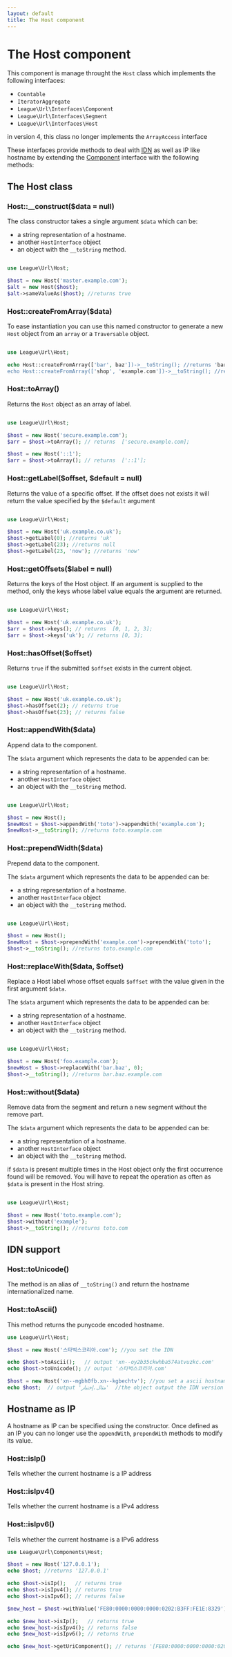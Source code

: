 ```yaml
---
layout: default
title: The Host component
---
```


# The Host component

This component is manage throught the `Host` class which implements the following interfaces:

- `Countable`
- `IteratorAggregate`
- `League\Url\Interfaces\Component`
- `League\Url\Interfaces\Segment`
- `League\Url\Interfaces\Host`

<p class="message-warning">in version 4, this class no longer implements the <code>ArrayAccess</code> interface</p>

These interfaces provide methods to deal with <a href="http://en.wikipedia.org/wiki/Internationalized_domain_name" target="_blank"><abbr title="Internationalized Domain Name">IDN</abbr></a> as well as IP like hostname by extending the [Component](/dev-master/component/#the-componentinterface) interface with the following methods:

## The Host class

### Host::__construct($data = null)

The class constructor takes a single argument `$data` which can be:

- a string representation of a hostname.
- another `HostInterface` object
- an object with the `__toString` method.

~~~php

use League\Url\Host;

$host = new Host('master.example.com');
$alt = new Host($host);
$alt->sameValueAs($host); //returns true
~~~

### Host::createFromArray($data)

To ease instantiation you can use this named constructor to generate a new `Host` object from an `array` or a `Traversable` object.

~~~php

use League\Url\Host;

echo Host::createFromArray(['bar', baz'])->__toString(); //returns 'bar.baz'
echo Host::createFromArray(['shop', 'example.com'])->__toString(); //returns 'shop.example.com'
~~~

### Host::toArray()

Returns the `Host` object as an array of label.

~~~php

use League\Url\Host;

$host = new Host('secure.example.com');
$arr = $host->toArray(); // returns  ['secure.example.com];

$host = new Host('::1');
$arr = $host->toArray(); // returns  ['::1'];
~~~

### Host::getLabel($offset, $default = null)

Returns the value of a specific offset. If the offset does not exists it will return the value specified by the `$default` argument

~~~php

use League\Url\Host;

$host = new Host('uk.example.co.uk');
$host->getLabel(0); //returns 'uk'
$host->getLabel(23); //returns null
$host->getLabel(23, 'now'); //returns 'now'
~~~

### Host::getOffsets($label = null)

Returns the keys of the Host object. If an argument is supplied to the method, only the keys whose label value equals the argument are returned.

~~~php

use League\Url\Host;

$host = new Host('uk.example.co.uk');
$arr = $host->keys(); // returns  [0, 1, 2, 3];
$arr = $host->keys('uk'); // returns [0, 3];
~~~

### Host::hasOffset($offset)

Returns `true` if the submitted `$offset` exists in the current object.

~~~php

use League\Url\Host;

$host = new Host('uk.example.co.uk');
$host->hasOffset(2); // returns true
$host->hasOffset(23); // returns false
~~~

### Host::appendWith($data)

Append data to the component.

The `$data` argument which represents the data to be appended can be:

- a string representation of a hostname.
- another `HostInterface` object
- an object with the `__toString` method.

~~~php

use League\Url\Host;

$host = new Host();
$newHost = $host->appendWith('toto')->appendWith('example.com');
$newHost->__toString(); //returns toto.example.com
~~~

### Host::prependWidth($data)

Prepend data to the component.

The `$data` argument which represents the data to be appended can be:

- a string representation of a hostname.
- another `HostInterface` object
- an object with the `__toString` method.

~~~php

use League\Url\Host;

$host = new Host();
$newHost = $host->prependWith('example.com')->prependWith('toto');
$host->__toString(); //returns toto.example.com
~~~

### Host::replaceWith($data, $offset)

Replace a Host label whose offset equals `$offset` with the value given in the first argument `$data`.

The `$data` argument which represents the data to be appended can be:

- a string representation of a hostname.
- another `HostInterface` object
- an object with the `__toString` method.

~~~php

use League\Url\Host;

$host = new Host('foo.example.com');
$newHost = $host->replaceWith('bar.baz', 0);
$host->__toString(); //returns bar.baz.example.com
~~~

### Host::without($data)

Remove data from the segment and return a new segment without the remove part.

The `$data` argument which represents the data to be appended can be:

- a string representation of a hostname.
- another `HostInterface` object
- an object with the `__toString` method.

if `$data` is present multiple times in the Host object only the first occurrence found will be removed. You will have to repeat the operation as often as `$data` is present in the Host string.

~~~php

use League\Url\Host;

$host = new Host('toto.example.com');
$host->without('example');
$host->__toString(); //returns toto.com
~~~

## IDN support

### Host::toUnicode()

The method is an alias of `__toString()` and return the hostname internationalized name.

### Host::toAscii()

This method returns the punycode encoded hostname.

~~~php
use League\Url\Host;

$host = new Host('스타벅스코리아.com'); //you set the IDN

echo $host->toAscii();   // output 'xn--oy2b35ckwhba574atvuzkc.com'
echo $host->toUnicode(); // output '스타벅스코리아.com'

$host = new Host('xn--mgbh0fb.xn--kgbechtv'); //you set a ascii hostname
echo $host;  // output 'مثال.إختبار'  //the object output the IDN version
~~~

## Hostname as IP

<p class="message-warning">A hostname as IP can be specified using the constructor. Once defined as an IP you can no longer use the <code>appendWith</code>, <code>prependWith</code> methods to modify its value.</p>

### Host::isIp()

Tells whether the current hostname is a IP address

### Host::isIpv4()

Tells whether the current hostname is a IPv4 address

### Host::isIpv6()

Tells whether the current hostname is a IPv6 address

~~~php
use League\Url\Components\Host;

$host = new Host('127.0.0.1');
echo $host; //returns '127.0.0.1'

echo $host->isIp();   // returns true
echo $host->isIpv4(); // returns true
echo $host->isIpv6(); // returns false

$new_host = $host->withValue('FE80:0000:0000:0000:0202:B3FF:FE1E:8329');

echo $new_host->isIp();   // returns true
echo $new_host->isIpv4(); // returns false
echo $new_host->isIpv6(); // returns true

echo $new_host->getUriComponent(); // returns '[FE80:0000:0000:0000:0202:B3FF:FE1E:8329]'
~~~
